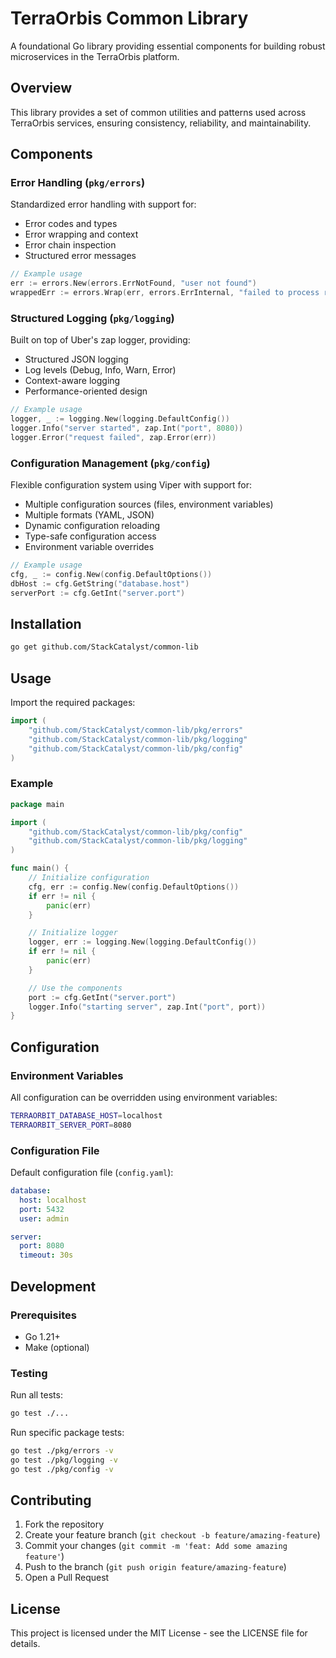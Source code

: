 # TerraOrbis Common Library

A foundational Go library providing essential components for building robust microservices in the TerraOrbis platform.

## Overview

This library provides a set of common utilities and patterns used across TerraOrbis services, ensuring consistency, reliability, and maintainability.

## Components

### Error Handling (`pkg/errors`)

Standardized error handling with support for:
- Error codes and types
- Error wrapping and context
- Error chain inspection
- Structured error messages

```go
// Example usage
err := errors.New(errors.ErrNotFound, "user not found")
wrappedErr := errors.Wrap(err, errors.ErrInternal, "failed to process request")
```

### Structured Logging (`pkg/logging`)

Built on top of Uber's zap logger, providing:
- Structured JSON logging
- Log levels (Debug, Info, Warn, Error)
- Context-aware logging
- Performance-oriented design

```go
// Example usage
logger, _ := logging.New(logging.DefaultConfig())
logger.Info("server started", zap.Int("port", 8080))
logger.Error("request failed", zap.Error(err))
```

### Configuration Management (`pkg/config`)

Flexible configuration system using Viper with support for:
- Multiple configuration sources (files, environment variables)
- Multiple formats (YAML, JSON)
- Dynamic configuration reloading
- Type-safe configuration access
- Environment variable overrides

```go
// Example usage
cfg, _ := config.New(config.DefaultOptions())
dbHost := cfg.GetString("database.host")
serverPort := cfg.GetInt("server.port")
```

## Installation

```bash
go get github.com/StackCatalyst/common-lib
```

## Usage

Import the required packages:

```go
import (
    "github.com/StackCatalyst/common-lib/pkg/errors"
    "github.com/StackCatalyst/common-lib/pkg/logging"
    "github.com/StackCatalyst/common-lib/pkg/config"
)
```

### Example

```go
package main

import (
    "github.com/StackCatalyst/common-lib/pkg/config"
    "github.com/StackCatalyst/common-lib/pkg/logging"
)

func main() {
    // Initialize configuration
    cfg, err := config.New(config.DefaultOptions())
    if err != nil {
        panic(err)
    }

    // Initialize logger
    logger, err := logging.New(logging.DefaultConfig())
    if err != nil {
        panic(err)
    }

    // Use the components
    port := cfg.GetInt("server.port")
    logger.Info("starting server", zap.Int("port", port))
}
```

## Configuration

### Environment Variables

All configuration can be overridden using environment variables:

```bash
TERRAORBIT_DATABASE_HOST=localhost
TERRAORBIT_SERVER_PORT=8080
```

### Configuration File

Default configuration file (`config.yaml`):

```yaml
database:
  host: localhost
  port: 5432
  user: admin

server:
  port: 8080
  timeout: 30s
```

## Development

### Prerequisites

- Go 1.21+
- Make (optional)

### Testing

Run all tests:

```bash
go test ./...
```

Run specific package tests:

```bash
go test ./pkg/errors -v
go test ./pkg/logging -v
go test ./pkg/config -v
```

## Contributing

1. Fork the repository
2. Create your feature branch (`git checkout -b feature/amazing-feature`)
3. Commit your changes (`git commit -m 'feat: Add some amazing feature'`)
4. Push to the branch (`git push origin feature/amazing-feature`)
5. Open a Pull Request

## License

This project is licensed under the MIT License - see the LICENSE file for details.